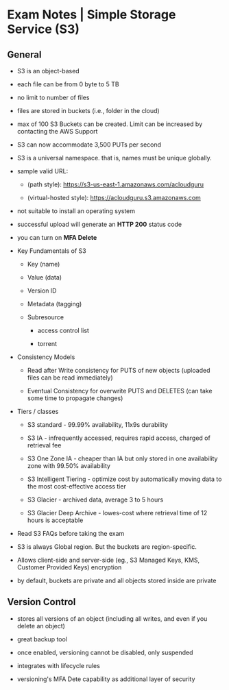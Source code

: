 # Exam Notes | Simple Storage Service (S3)

## General

* S3 is an object-based

* each file can be from 0 byte to 5 TB

* no limit to number of files

* files are stored in buckets (i.e., folder in the cloud)

* max of 100 S3 Buckets can be created. Limit can be increased by contacting the AWS Support

* S3 can now accommodate 3,500 PUTs per second

* S3 is a universal namespace. that is, names must be unique globally.

* sample valid URL: 

    * (path style): https://s3-us-east-1.amazonaws.com/acloudguru

    * (virtual-hosted style): https://acloudguru.s3.amazonaws.com

* not suitable to install an operating system

* successful upload will generate an **HTTP 200** status code

* you can turn on **MFA Delete**

* Key Fundamentals of S3

    * Key (name)

    * Value (data)

    * Version ID

    * Metadata (tagging)

    * Subresource

        * access control list

        * torrent

* Consistency Models

    * Read after Write consistency for PUTS of new objects (uploaded files can be read immediately)

    * Eventual Consistency for overwrite PUTS and DELETES (can take some time to propagate changes)

* Tiers / classes

    * S3 standard - 99.99% availability, 11x9s durability

    * S3 IA - infrequently accessed, requires rapid access, charged of retrieval fee

    * S3 One Zone IA - cheaper than IA but only stored in one availability zone with 99.50% availability

    * S3 Intelligent Tiering - optimize cost by automatically moving data to the most cost-effective access tier

    * S3 Glacier - archived data, average 3 to 5 hours

    * S3 Glacier Deep Archive - lowes-cost where retrieval time of 12 hours is acceptable

* Read S3 FAQs before taking the exam

* S3 is always Global region. But the buckets are region-specific.

* Allows client-side and server-side (eg., S3 Managed Keys, KMS, Customer Provided Keys) encryption

* by default, buckets are private and all objects stored inside are private

## Version Control

* stores all versions of an object (including all writes, and even if you delete an object)

* great backup tool

* once enabled, versioning cannot be disabled, only suspended

* integrates with lifecycle rules

* versioning's MFA Dete capability as additional layer of security
